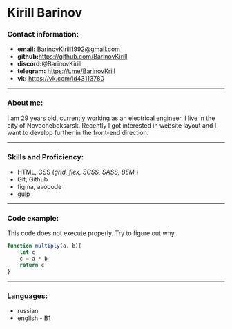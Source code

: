 # Kirill Barinov #

### Contact information: ###

* __email:__ <BarinovKirill1992@gmail.com>
* __github:__<https://github.com/BarinovKirill>
* __discord:__@BarinovKirill
* __telegram:__ <https://t.me/BarinovKrill>
* __vk:__ <https://vk.com/id43113780>

***
### About me: ###

I am 29 years old, currently working as an electrical engineer. I live in the city of Novocheboksarsk. Recently I got interested in website layout and I want to develop further in the front-end direction.

***
### Skills and Proficiency: ###

* HTML, CSS (*grid, flex, SCSS, SASS, BEM,*)
* Git, Github
* figma, avocode
* gulp

***
### Code example: ###

This code does not execute properly. Try to figure out why.

```javascript
function multiply(a, b){
    let c
    c = a * b
    return c
}
```

***
### Languages: ###

* russian
* english - B1